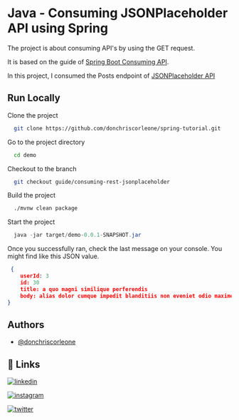 # Java - Consuming JSONPlaceholder API using Spring

The project is about consuming API's by using the GET request.

It is based on the guide of [Spring Boot Consuming API](https://spring.io/guides/gs/consuming-rest/).

In this project, I consumed the Posts endpoint of [JSONPlaceholder API](https://jsonplaceholder.typicode.com/)




## Run Locally

Clone the project

```bash
  git clone https://github.com/donchriscorleone/spring-tutorial.git
```

Go to the project directory

```bash
  cd demo
```

Checkout to the branch

```bash
  git checkout guide/consuming-rest-jsonplaceholder
```

Build the project

```bash
  ./mvnw clean package
```

Start the project

```java
  java -jar target/demo-0.0.1-SNAPSHOT.jar
```

Once you successfully ran, check the last message on your console. You might find like this JSON value.

```json
 {
    userId: 3
    id: 30
    title: a quo magni similique perferendis
    body: alias dolor cumque impedit blanditiis non eveniet odio maxime blanditiis amet eius quis tempora quia autem rem a provident perspiciatis quia
}

```

## Authors

- [@donchriscorleone](https://www.github.com/donchriscorleone)


## 🔗 Links
[![linkedin](https://img.shields.io/badge/linkedin-0A66C2?style=for-the-badge&logo=linkedin&logoColor=white)](https://www.linkedin.com/in/christopher-ii-lajom-031959211/)

[![instagram](https://img.shields.io/badge/Instagram-E4405F?style=for-the-badge&logo=instagram&logoColor=white)](https://www.instagram.com/devchristopherii)

[![twitter](https://img.shields.io/badge/Twitter-1DA1F2?style=for-the-badge&logo=twitter&logoColor=white)](https://www.twitter.com/topheriidev)
